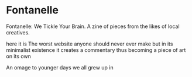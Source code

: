 # Fontanelle
Fontanelle: We Tickle Your Brain. A zine of pieces from the likes of local creatives.
<p>
here it is 
The worst website anyone should never ever make but in its minimalist existence it creates a commentary thus becoming a piece of art on its own <p>
An omage to younger days we all grew up in
